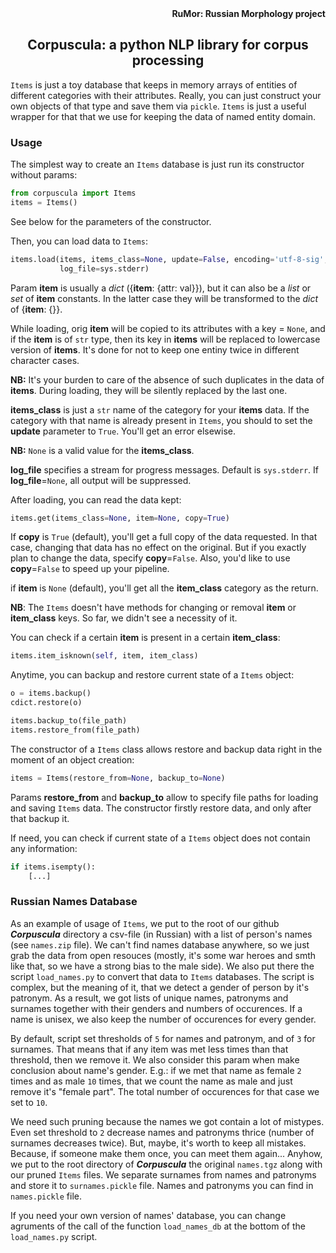 <div align="right"><strong>RuMor: Russian Morphology project</strong></div>
<h2 align="center">Corpuscula: a python NLP library for corpus processing</h2>

`Items` is just a toy database that keeps in memory arrays of entities of
different categories with their attributes. Really, you can just construct
your own objects of that type and save them via `pickle`. `Items` is just a
useful wrapper for that that we use for keeping the data of named entity
domain.

### Usage

The simplest way to create an `Items` database is just run its constructor
without params:
```python
from corpuscula import Items
items = Items()
```
See below for the parameters of the constructor.

Then, you can load data to `Items`:
```python
items.load(items, items_class=None, update=False, encoding='utf-8-sig',
           log_file=sys.stderr)
```
Param **item** is usually a *dict* ({**item**: {attr: val}}), but it can also
be a *list* or *set* of **item** constants. In the latter case they will be
transformed to the *dict* of {**item**: {}}.

While loading, orig **item** will be copied to its attributes with a key =
`None`, and if the **item** is of `str` type, then its key in **items** will
be replaced to lowercase version of **items**. It's done for not to keep one
entiny twice in different character cases.

**NB:** It's your burden to care of the absence of such duplicates in the data
of **items**. During loading, they will be silently replaced by the last one.

**items_class** is just a `str` name of the category for your **items** data.
If the category with that name is already present in `Items`, you should to
set the **update** parameter to `True`. You'll get an error elsewise.

**NB:** `None` is a valid value for the **items_class**.

**log_file** specifies a stream for progress messages. Default is
`sys.stderr`. If **log_file**=`None`, all output will be suppressed.

After loading, you can read the data kept:
```python
items.get(items_class=None, item=None, copy=True)
```
If **copy** is `True` (default), you'll get a full copy of the data requested.
In that case, changing that data has no effect on the original. But if you
exactly plan to change the data, specify **copy**=`False`. Also, you'd like to
use **copy**=`False` to speed up your pipeline.

if **item** is `None` (default), you'll get all the **item_class** category as
the return.

**NB**: The `Items` doesn't have methods for changing or removal **item** or
**item_class** keys. So far, we didn't see a necessity of it.

You can check if a certain **item** is present in a certain **item_class**:
```python
items.item_isknown(self, item, item_class)
```

Anytime, you can backup and restore current state of a `Items` object:
```python
o = items.backup()
cdict.restore(o)

items.backup_to(file_path)
items.restore_from(file_path)
```

The constructor of a `Items` class allows restore and backup data right in the
moment of an object creation:
```python
items = Items(restore_from=None, backup_to=None)
```
Params **restore_from** and **backup_to** allow to specify file paths for
loading and saving `Items` data. The constructor firstly restore data, and 
only after that backup it.

If need, you can check if current state of a `Items` object does not contain
any information:
```python
if items.isempty():
    [...]
```

### Russian Names Database

As an example of usage of `Items`, we put to the root of our github
***Corpuscula*** directory a csv-file (in Russian) with a list of person's
names (see `names.zip` file). We can't find names database anywhere, so we
just grab the data from open resouces (mostly, it's some war heroes and smth
like that, so we have a strong bias to the male side). We also put there the
script `load_names.py` to convert that data to `Items` databases. The script
is complex, but the meaning of it, that we detect a gender of person by it's
patronym. As a result, we got lists of unique names, patronyms and surnames
together with their genders and numbers of occurences. If a name is unisex, we
also keep the number of occurences for every gender.

By default, script set thresholds of `5` for names and patronym, and of `3`
for surnames. That means that if any item was met less times than that
threshold, then we remove it. We also consider this param when make conclusion
about name's gender. E.g.: if we met that name as female `2` times and as male
`10` times, that we count the name as male and just remove it's "female part".
The total number of occurences for that case we set to `10`.

We need such pruning because the names we got contain a lot of mistypes. 
Even set threshold to `2` decrease names and patronyms thrice (number of
surnames decreases twice). But, maybe, it's worth to keep all mistakes.
Because, if someone make them once, you can meet them again... Anyhow, we put
to the root directory of ***Corpuscula*** the original `names.tgz` along with
our pruned `Items` files. We separate surnames from names and patronyms and
store it to  `surnames.pickle` file. Names and patronyms you can find in
`names.pickle` file.

If you need your own version of names' database, you can change agruments of
the call of the function `load_names_db` at the bottom of the `load_names.py`
script.
